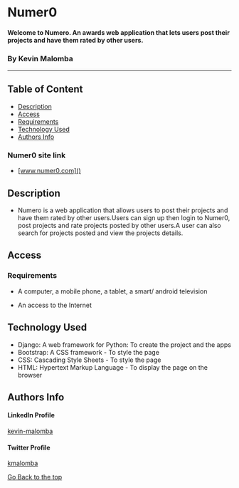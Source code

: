 # Numer0
#### Welcome to Numero. An awards web application that lets users post their projects and have them rated by other users.
### By Kevin Malomba  

-------

## Table of Content

+ [Description](#description)
+ [Access](#Access)
+ [Requirements](#requirements)
+ [Technology Used](#Technology-Used)
+ [Authors Info](#Authors-Info)

### Numer0 site link
+ [www.numer0.com]()


## Description
+ Numero is a web application that allows users to post their projects and have them rated by other users.Users can sign up then login to Numer0, post projects and rate projects posted by other users.A user can also search for projects posted and view the projects details. 
## Access

### Requirements

* A computer, a mobile phone, a tablet, a smart/ android television

* An access to the Internet



## Technology Used
* Django: A web framework for Python: To create the project and the apps
* Bootstrap: A CSS framework - To style the page
* CSS: Cascading Style Sheets - To style the page
* HTML: Hypertext Markup Language - To display the page on the browser


## Authors Info 

#### LinkedIn Profile 
[kevin-malomba](https://ke.linkedin.com/in/kevin-malomba-44ba731a3?trk=people-guest_people_search-card)

#### Twitter Profile
[kmalomba](https://twitter.com/kmalomba)

[Go Back to the top](#Numer0)
